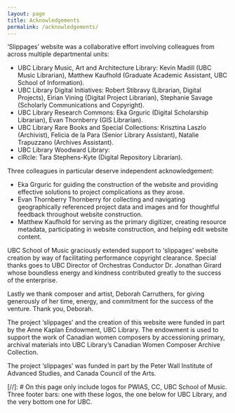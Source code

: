 ```yaml
---
layout: page
title: Acknowledgements
permalink: /acknowledgements/
---
```


‘Slippages’ website was a collaborative effort involving colleagues from across multiple departmental units:
* UBC Library Music, Art and Architecture Library: Kevin Madill (UBC Music Librarian), Matthew Kaufhold (Graduate Academic Assistant, UBC School of Information).
*	UBC Library Digital Initiatives: Robert Stibravy (Librarian, Digital Projects), Eirian Vining (Digital Project Librarian), Stephanie Savage (Scholarly Communications and Copyright).
*	UBC Library Research Commons: Eka Grguric (Digital Scholarship Librarian), Evan Thornberry (GIS Librarian).
*	UBC Library Rare Books and Special Collections: Krisztina Laszlo (Archivist), Felicia de la Para (Senior Library Assistant), Natalie Trapuzzano (Archives Assistant).
*	UBC Library Woodward Library:  
*	cIRcle: Tara Stephens-Kyte (Digital Repository Librarian).

Three colleagues in particular deserve independent acknowledgement:
*	Eka Grguric for guiding the construction of the website and providing effective solutions to project complications as they arose.
* Evan Thornberry Thornberry for collecting and navigating geographically referenced project data and images and for thoughtful feedback throughout website construction. 
*	Matthew Kaufhold for serving as the primary digitizer, creating resource metadata, participating in website construction, and helping edit website content.

UBC School of Music graciously extended support to ‘slippages’ website creation by way of facilitating performance copyright clearance. Special thanks goes to UBC Director of Orchestras Conductor Dr. Jonathan Girard whose boundless energy and kindness contributed greatly to the success of the enterprise.

Lastly we thank composer and artist, Deborah Carruthers, for giving generously of her time, energy, and commitment for the success of the venture. Thank you, Deborah.

The project ‘slippages’ and the creation of this website were funded in part by the Anne Kaplan Endowment, UBC Library. The endowment is used to support the work of Canadian women composers by accessioning primary, archival materials into UBC Library’s Canadian Women Composer Archive Collection. 

The project ‘slippages’ was funded in part by the Peter Wall Institute of Advanced Studies, and Canada Council of the Arts.

[//]: # On this page only include logos for PWIAS, CC, UBC School of Music. Three footer bars: one with these logos, the one below for UBC Library, and the very bottom one for UBC.

